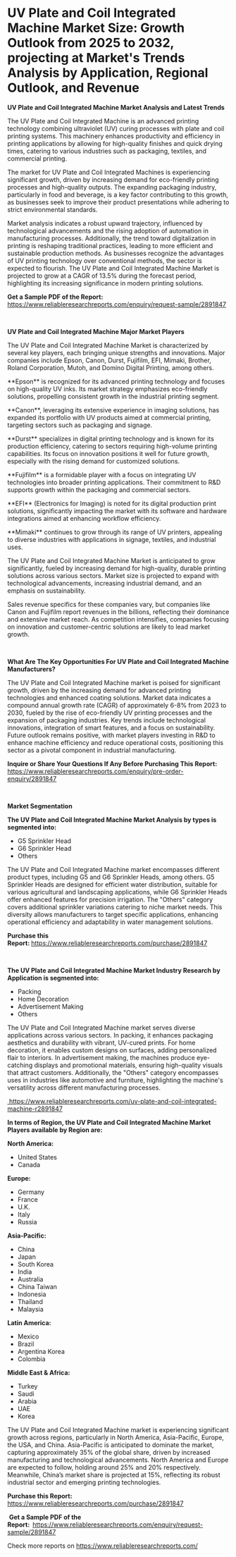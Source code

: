 <p><h1>UV Plate and Coil Integrated Machine Market Size: Growth Outlook from 2025 to 2032, projecting at Market's Trends Analysis by Application, Regional Outlook, and Revenue</h1></p><p><strong>UV Plate and Coil Integrated Machine Market Analysis and Latest Trends</strong></p>
<p><p>The UV Plate and Coil Integrated Machine is an advanced printing technology combining ultraviolet (UV) curing processes with plate and coil printing systems. This machinery enhances productivity and efficiency in printing applications by allowing for high-quality finishes and quick drying times, catering to various industries such as packaging, textiles, and commercial printing. </p><p>The market for UV Plate and Coil Integrated Machines is experiencing significant growth, driven by increasing demand for eco-friendly printing processes and high-quality outputs. The expanding packaging industry, particularly in food and beverage, is a key factor contributing to this growth, as businesses seek to improve their product presentations while adhering to strict environmental standards. </p><p>Market analysis indicates a robust upward trajectory, influenced by technological advancements and the rising adoption of automation in manufacturing processes. Additionally, the trend toward digitalization in printing is reshaping traditional practices, leading to more efficient and sustainable production methods. As businesses recognize the advantages of UV printing technology over conventional methods, the sector is expected to flourish. The UV Plate and Coil Integrated Machine Market is projected to grow at a CAGR of 13.5% during the forecast period, highlighting its increasing significance in modern printing solutions.</p></p>
<p><strong>Get a Sample PDF of the Report:&nbsp;</strong> <a href="https://www.reliableresearchreports.com/enquiry/request-sample/2891847?utm_campaign=3105&utm_medium=2&utm_source=Github&utm_content=ia&utm_term=14032025&utm_id=uv-plate-and-coil-integrated-machine">https://www.reliableresearchreports.com/enquiry/request-sample/2891847</a></p>
<p>&nbsp;</p>
<p><strong>UV Plate and Coil Integrated Machine Major Market Players</strong></p>
<p><p>The UV Plate and Coil Integrated Machine Market is characterized by several key players, each bringing unique strengths and innovations. Major companies include Epson, Canon, Durst, Fujifilm, EFI, Mimaki, Brother, Roland Corporation, Mutoh, and Domino Digital Printing, among others.</p><p>**Epson** is recognized for its advanced printing technology and focuses on high-quality UV inks. Its market strategy emphasizes eco-friendly solutions, propelling consistent growth in the industrial printing segment.</p><p>**Canon**, leveraging its extensive experience in imaging solutions, has expanded its portfolio with UV products aimed at commercial printing, targeting sectors such as packaging and signage.</p><p>**Durst** specializes in digital printing technology and is known for its production efficiency, catering to sectors requiring high-volume printing capabilities. Its focus on innovation positions it well for future growth, especially with the rising demand for customized solutions.</p><p>**Fujifilm** is a formidable player with a focus on integrating UV technologies into broader printing applications. Their commitment to R&D supports growth within the packaging and commercial sectors.</p><p>**EFI** (Electronics for Imaging) is noted for its digital production print solutions, significantly impacting the market with its software and hardware integrations aimed at enhancing workflow efficiency.</p><p>**Mimaki** continues to grow through its range of UV printers, appealing to diverse industries with applications in signage, textiles, and industrial uses.</p><p>The UV Plate and Coil Integrated Machine Market is anticipated to grow significantly, fueled by increasing demand for high-quality, durable printing solutions across various sectors. Market size is projected to expand with technological advancements, increasing industrial demand, and an emphasis on sustainability.</p><p>Sales revenue specifics for these companies vary, but companies like Canon and Fujifilm report revenues in the billions, reflecting their dominance and extensive market reach. As competition intensifies, companies focusing on innovation and customer-centric solutions are likely to lead market growth.</p></p>
<p>&nbsp;</p>
<p><strong>What Are The Key Opportunities For UV Plate and Coil Integrated Machine Manufacturers?</strong></p>
<p><p>The UV Plate and Coil Integrated Machine market is poised for significant growth, driven by the increasing demand for advanced printing technologies and enhanced coating solutions. Market data indicates a compound annual growth rate (CAGR) of approximately 6-8% from 2023 to 2030, fueled by the rise of eco-friendly UV printing processes and the expansion of packaging industries. Key trends include technological innovations, integration of smart features, and a focus on sustainability. Future outlook remains positive, with market players investing in R&D to enhance machine efficiency and reduce operational costs, positioning this sector as a pivotal component in industrial manufacturing.</p></p>
<p><strong>Inquire or Share Your Questions If Any Before Purchasing This Report:</strong> <a href="https://www.reliableresearchreports.com/enquiry/pre-order-enquiry/2891847?utm_campaign=3105&utm_medium=2&utm_source=Github&utm_content=ia&utm_term=14032025&utm_id=uv-plate-and-coil-integrated-machine">https://www.reliableresearchreports.com/enquiry/pre-order-enquiry/2891847</a></p>
<p>&nbsp;</p>
<p><strong>Market Segmentation</strong></p>
<p><strong>The UV Plate and Coil Integrated Machine Market Analysis by types is segmented into:</strong></p>
<p><ul><li>G5 Sprinkler Head</li><li>G6 Sprinkler Head</li><li>Others</li></ul></p>
<p><p>The UV Plate and Coil Integrated Machine market encompasses different product types, including G5 and G6 Sprinkler Heads, among others. G5 Sprinkler Heads are designed for efficient water distribution, suitable for various agricultural and landscaping applications, while G6 Sprinkler Heads offer enhanced features for precision irrigation. The "Others" category covers additional sprinkler variations catering to niche market needs. This diversity allows manufacturers to target specific applications, enhancing operational efficiency and adaptability in water management solutions.</p></p>
<p><strong>Purchase this Report:&nbsp;</strong><a href="https://www.reliableresearchreports.com/purchase/2891847?utm_campaign=3105&utm_medium=2&utm_source=Github&utm_content=ia&utm_term=14032025&utm_id=uv-plate-and-coil-integrated-machine">https://www.reliableresearchreports.com/purchase/2891847</a></p>
<p>&nbsp;</p>
<p><strong>The UV Plate and Coil Integrated Machine Market Industry Research by Application is segmented into:</strong></p>
<p><ul><li>Packing</li><li>Home Decoration</li><li>Advertisement Making</li><li>Others</li></ul></p>
<p><p>The UV Plate and Coil Integrated Machine market serves diverse applications across various sectors. In packing, it enhances packaging aesthetics and durability with vibrant, UV-cured prints. For home decoration, it enables custom designs on surfaces, adding personalized flair to interiors. In advertisement making, the machines produce eye-catching displays and promotional materials, ensuring high-quality visuals that attract customers. Additionally, the "Others" category encompasses uses in industries like automotive and furniture, highlighting the machine's versatility across different manufacturing processes.</p></p>
<p><a href="https://www.reliableresearchreports.com/uv-plate-and-coil-integrated-machine-r2891847?utm_campaign=3105&utm_medium=2&utm_source=Github&utm_content=ia&utm_term=14032025&utm_id=uv-plate-and-coil-integrated-machine">&nbsp;https://www.reliableresearchreports.com/uv-plate-and-coil-integrated-machine-r2891847</a></p>
<p><strong>In terms of Region, the UV Plate and Coil Integrated Machine Market Players available by Region are:</strong></p>
<p>
    <p> <strong> North America: </strong>
        <ul>
            <li>United States</li>
            <li>Canada</li>
        </ul>
        </p> 
    <p> <strong> Europe: </strong>
        <ul>
            <li>Germany</li>
            <li>France</li>
            <li>U.K.</li>
            <li>Italy</li>
            <li>Russia</li>
        </ul>
        </p> 
    <p> <strong> Asia-Pacific: </strong>
        <ul>
            <li>China</li>
            <li>Japan</li>
            <li>South Korea</li>
            <li>India</li>
            <li>Australia</li>
            <li>China Taiwan</li>
            <li>Indonesia</li>
            <li>Thailand</li>
            <li>Malaysia</li>
        </ul>
        </p> 
    <p> <strong> Latin America: </strong>
        <ul>
            <li>Mexico</li>
            <li>Brazil</li>
            <li>Argentina Korea</li>
            <li>Colombia</li>
        </ul>
        </p> 
    <p> <strong> Middle East & Africa: </strong>
        <ul>
            <li>Turkey</li>
            <li>Saudi</li>
            <li>Arabia</li>
            <li>UAE</li>
            <li>Korea</li>
        </ul>
    </p>
    </p>
<p><p>The UV Plate and Coil Integrated Machine market is experiencing significant growth across regions, particularly in North America, Asia-Pacific, Europe, the USA, and China. Asia-Pacific is anticipated to dominate the market, capturing approximately 35% of the global share, driven by increased manufacturing and technological advancements. North America and Europe are expected to follow, holding around 25% and 20% respectively. Meanwhile, China’s market share is projected at 15%, reflecting its robust industrial sector and emerging printing technologies.</p></p>
<p><strong>Purchase this Report: </strong><a href="https://www.reliableresearchreports.com/purchase/2891847?utm_campaign=3105&utm_medium=2&utm_source=Github&utm_content=ia&utm_term=14032025&utm_id=uv-plate-and-coil-integrated-machine">https://www.reliableresearchreports.com/purchase/2891847</a></p>
<p>&nbsp;<strong>Get a Sample PDF of the Report:&nbsp;&nbsp;</strong><a href="https://www.reliableresearchreports.com/enquiry/request-sample/2891847?utm_campaign=3105&utm_medium=2&utm_source=Github&utm_content=ia&utm_term=14032025&utm_id=uv-plate-and-coil-integrated-machine">https://www.reliableresearchreports.com/enquiry/request-sample/2891847</a></p>
<p><strong></strong></p>
<p>Check more reports on <a href="https://www.reliableresearchreports.com/?utm_campaign=3105&utm_medium=2&utm_source=Github&utm_content=ia&utm_term=14032025&utm_id=uv-plate-and-coil-integrated-machine">https://www.reliableresearchreports.com/</a></p>